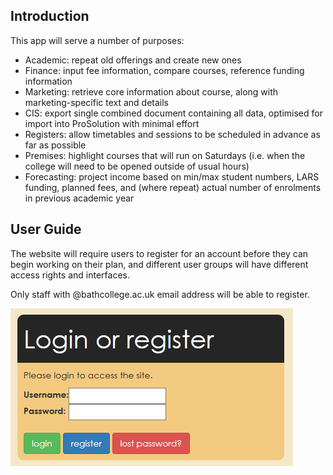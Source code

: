 ## Introduction
This app will serve a number of purposes:

* Academic: repeat old offerings and create new ones
* Finance: input fee information, compare courses, reference funding information
* Marketing: retrieve core information about course, along with marketing-specific text and details
* CIS: export single combined document containing all data, optimised for import into ProSolution with minimal effort
* Registers: allow timetables and sessions to be scheduled in advance as far as possible
* Premises: highlight courses that will run on Saturdays (i.e. when the college will need to be opened outside of usual hours)
* Forecasting: project income based on min/max student numbers, LARS funding, planned fees, and (where repeat) actual number of enrolments in previous academic year

## User Guide
The website will require users to register for an account before they can begin working on their plan, and different user groups will have different access rights and interfaces.

Only staff with @bathcollege.ac.uk email address will be able to register.

<img src="login1.png">
